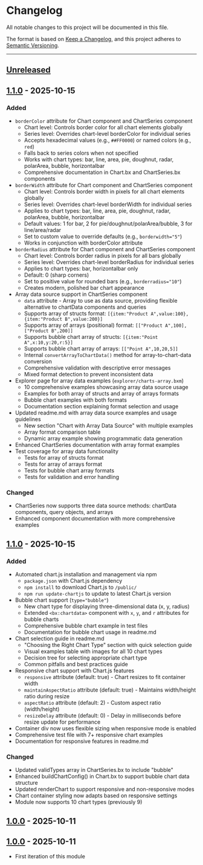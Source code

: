 # Changelog

All notable changes to this project will be documented in this file.

The format is based on [Keep a Changelog](https://keepachangelog.com/en/1.0.0/),
and this project adheres to [Semantic Versioning](https://semver.org/spec/v2.0.0.html).

* * *

## [Unreleased]

## [1.1.0] - 2025-10-15

### Added

- `borderColor` attribute for Chart component and ChartSeries component
  - Chart level: Controls border color for all chart elements globally
  - Series level: Overrides chart-level borderColor for individual series
  - Accepts hexadecimal values (e.g., `##FF0000`) or named colors (e.g., `red`)
  - Falls back to series colors when not specified
  - Works with chart types: bar, line, area, pie, doughnut, radar, polarArea, bubble, horizontalbar
  - Comprehensive documentation in Chart.bx and ChartSeries.bx components
- `borderWidth` attribute for Chart component and ChartSeries component
  - Chart level: Controls border width in pixels for all chart elements globally
  - Series level: Overrides chart-level borderWidth for individual series
  - Applies to chart types: bar, line, area, pie, doughnut, radar, polarArea, bubble, horizontalbar
  - Default values: 1 for bar, 2 for pie/doughnut/polarArea/bubble, 3 for line/area/radar
  - Set to custom value to override defaults (e.g., `borderwidth="5"`)
  - Works in conjunction with borderColor attribute
- `borderRadius` attribute for Chart component and ChartSeries component
  - Chart level: Controls border radius in pixels for all bars globally
  - Series level: Overrides chart-level borderRadius for individual series
  - Applies to chart types: bar, horizontalbar only
  - Default: 0 (sharp corners)
  - Set to positive value for rounded bars (e.g., `borderradius="10"`)
  - Creates modern, polished bar chart appearance
- Array data source support in ChartSeries component
  - `data` attribute - Array to use as data source, providing flexible alternative to chartData components and queries
  - Supports array of structs format: `[{item:"Product A",value:100}, {item:"Product B",value:200}]`
  - Supports array of arrays (positional) format: `[["Product A",100], ["Product B",200]]`
  - Supports bubble chart array of structs: `[{item:"Point A",x:10,y:20,r:5}]`
  - Supports bubble chart array of arrays: `[["Point A",10,20,5]]`
  - Internal `convertArrayToChartData()` method for array-to-chart-data conversion
  - Comprehensive validation with descriptive error messages
  - Mixed format detection to prevent inconsistent data
- Explorer page for array data examples (`explorer/charts-array.bxm`)
  - 10 comprehensive examples showcasing array data source usage
  - Examples for both array of structs and array of arrays formats
  - Bubble chart examples with both formats
  - Documentation section explaining format selection and usage
- Updated readme.md with array data source examples and usage guidelines
  - New section "Chart with Array Data Source" with multiple examples
  - Array format comparison table
  - Dynamic array example showing programmatic data generation
- Enhanced ChartSeries documentation with array format examples
- Test coverage for array data functionality
  - Tests for array of structs format
  - Tests for array of arrays format
  - Tests for bubble chart array formats
  - Tests for validation and error handling

### Changed

- ChartSeries now supports three data source methods: chartData components, query objects, and arrays
- Enhanced component documentation with more comprehensive examples

## [1.1.0] - 2025-10-15

### Added

- Automated chart.js installation and management via npm
  - `package.json` with Chart.js dependency
  - `npm install` to download Chart.js to `/public/`
  - `npm run update-chartjs` to update to latest Chart.js version
- Bubble chart support (`type="bubble"`)
  - New chart type for displaying three-dimensional data (x, y, radius)
  - Extended `<bx:chartdata>` component with `x`, `y`, and `r` attributes for bubble charts
  - Comprehensive bubble chart example in test files
  - Documentation for bubble chart usage in readme.md
- Chart selection guide in readme.md
  - "Choosing the Right Chart Type" section with quick selection guide
  - Visual examples table with images for all 10 chart types
  - Decision tree for selecting appropriate chart type
  - Common pitfalls and best practices guide
- Responsive chart support with Chart.js features
  - `responsive` attribute (default: true) - Chart resizes to fit container width
  - `maintainAspectRatio` attribute (default: true) - Maintains width/height ratio during resize
  - `aspectRatio` attribute (default: 2) - Custom aspect ratio (width/height)
  - `resizeDelay` attribute (default: 0) - Delay in milliseconds before resize update for performance
- Container div now uses flexible sizing when responsive mode is enabled
- Comprehensive test file with 7+ responsive chart examples
- Documentation for responsive features in readme.md

### Changed

- Updated validTypes array in ChartSeries.bx to include "bubble"
- Enhanced buildChartConfig() in Chart.bx to support bubble chart data structure
- Updated renderChart to support responsive and non-responsive modes
- Chart container styling now adapts based on responsive settings
- Module now supports 10 chart types (previously 9)

## [1.0.0] - 2025-10-11

## [1.0.0] - 2025-10-11

- First iteration of this module

[unreleased]: https://github.com/ortus-boxlang/bx-charts/compare/v1.1.0...HEAD
[1.1.0]: https://github.com/ortus-boxlang/bx-charts/compare/v1.0.0...v1.1.0
[1.0.0]: https://github.com/ortus-boxlang/bx-charts/compare/v1.0.0...v1.0.0
